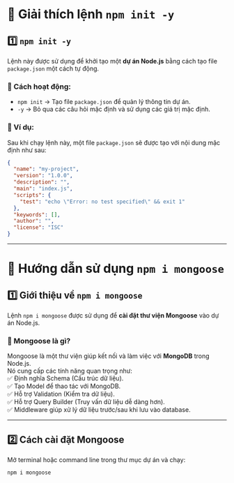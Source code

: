 
# 📌 Giải thích lệnh `npm init -y`
## 1️⃣ `npm init -y`
Lệnh này được sử dụng để khởi tạo một **dự án Node.js** bằng cách tạo file `package.json` một cách tự động.  

### 🔹 Cách hoạt động:
- `npm init` → Tạo file `package.json` để quản lý thông tin dự án.  
- `-y` → Bỏ qua các câu hỏi mặc định và sử dụng các giá trị mặc định.

### 📂 Ví dụ:
Sau khi chạy lệnh này, một file `package.json` sẽ được tạo với nội dung mặc định như sau:

```json
{
  "name": "my-project",
  "version": "1.0.0",
  "description": "",
  "main": "index.js",
  "scripts": {
    "test": "echo \"Error: no test specified\" && exit 1"
  },
  "keywords": [],
  "author": "",
  "license": "ISC"
}
```
----
# 📌 Hướng dẫn sử dụng `npm i mongoose`

## 1️⃣ Giới thiệu về `npm i mongoose`
Lệnh `npm i mongoose` được sử dụng để **cài đặt thư viện Mongoose** vào dự án Node.js.  

### 🔹 Mongoose là gì?
Mongoose là một thư viện giúp kết nối và làm việc với **MongoDB** trong Node.js.  
Nó cung cấp các tính năng quan trọng như:  
✅ Định nghĩa Schema (Cấu trúc dữ liệu).  
✅ Tạo Model để thao tác với MongoDB.  
✅ Hỗ trợ Validation (Kiểm tra dữ liệu).  
✅ Hỗ trợ Query Builder (Truy vấn dữ liệu dễ dàng hơn).  
✅ Middleware giúp xử lý dữ liệu trước/sau khi lưu vào database.  

---

## 2️⃣ Cách cài đặt Mongoose
Mở terminal hoặc command line trong thư mục dự án và chạy:

```sh
npm i mongoose
```